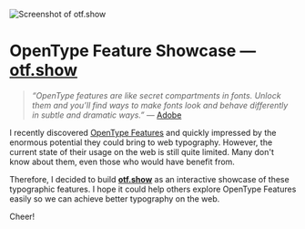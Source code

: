 ![Screenshot of otf.show](https://user-images.githubusercontent.com/5953369/78774132-6dbbe900-79be-11ea-8236-4afc798ac424.png)

# OpenType Feature Showcase — [otf.show](https://otf.show)

> _“OpenType features are like secret compartments in fonts. Unlock them and you’ll
> find ways to make fonts look and behave differently in subtle and dramatic ways.”_ — 
> [Adobe](https://helpx.adobe.com/fonts/using/use-open-type-features.html)

I recently discovered [OpenType Features](https://en.wikipedia.org/wiki/OpenType#Advanced_typography) and quickly impressed by the enormous potential they could bring to web typography. However, the current state of their usage on the web is still quite limited. Many don't know about them, even those who would have benefit from.

Therefore, I decided to build **[otf.show](https://otf.show)** as an interactive showcase of these typographic features. I hope it could help others explore OpenType Features easily so we can achieve better typography on the web.

Cheer!
